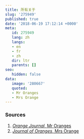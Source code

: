 ```yaml
---
title: 所有关于
slug: '275949'
published: true
date: '2018-06-19 17:12:14 +0000'
meta:
   id: 275949
   lang: zh
   langs:
   - en
   - fr
   - zh
   dir: ltr
   parents: []
seo:
   hidden: false
data:
   image: '280667'
   quoted:
   - Mr Oranges
   - Mrs Orange
---
```


### Sources

1. [<cite>Orange Journal</cite>, Mr Oranges](http://www.oranges.com)
2. [<cite>Journal of Oranges</cite>, Mrs Orange](http://www.oranges.co.uk)
